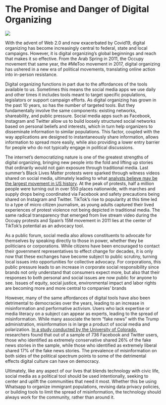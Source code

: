 # The Promise and Danger of Digital Organizing

![](https://res.cloudinary.com/engagement-lab-home/image/upload/v1/homepage-2.0/news/medium/1_vvsBJmxUKAkLxj-eljMFHA.png)

With the advent of Web 2.0 and now exacerbated by Covid19, digital organizing has become increasingly central to federal, state and local campaigns. However, it is digital organizing’s global beginnings and reach that makes it so effective. From the Arab Spring in 2011, the Occupy movement that same year, the #MeToo movement in 2017, digital organizing has ushered in a new era of political movements, translating online action into in-person resistance.

Digital organizing functions in part due to the affordances of the tools available to us. Sometimes this means the social media apps we use daily and other times it includes tools meant to target specific populations, legislators or support campaign efforts. As digital organizing has grown in the past 10 years, so has the number of targeted tools. But they fundamentally involve the same components: existing networks, shareability, and public pressure. Social media apps such as Facebook, Instagram and Twitter allow us to build loosely structured social networks based on personal beliefs and interests, which in turn help organizers to disseminate information to similar populations. This factor, coupled with the way applications are designed to instantaneously share information, allows information to spread more easily, while also providing a lower entry barrier for people who do not typically engage in political discussions.

The internet’s democratizing nature is one of the greatest strengths of digital organizing, bringing new people into the fold and lifting up stories that ordinarily would not gain exposure through traditional media. Last summer’s Black Lives Matter protests were sparked through witness videos shared on social media, ultimately leading to what [analysts believe may be the largest movement in US history](https://www.nytimes.com/interactive/2020/07/03/us/george-floyd-protests-crowd-size.html). At the peak of protests, half a million people were turning out in over 550 places nationwide, with marches and supply drops being coordinated via Facebook and safety precautions being shared on Instagram and Twitter. TikTok’s rise to popularity at this time led to a type of micro citizen journalism, as young adults captured their lived experiences of protest violence not being depicted in traditional media. The same radical transparency that emerged from live stream video during the Occupy protests and Spain’s 15M movement in 2011 lies at the center of TikTok’s potential as an advocacy tool.

As a public forum, social media also allows constituents to advocate for themselves by speaking directly to those in power, whether they be politicians or corporations. While citizens have been encouraged to contact their government representatives to effect change for decades, it is only now that these exchanges have become subject to public scrutiny, turning local issues into opportunities for collective advocacy. For corporations, this public pressure leads to an increase in corporate social responsibility since brands not only understand that consumers expect more, but also that their responses to both personal and social issues are now public for anyone to see. Issues of equity, social justice, environmental impact and labor rights are becoming more and more central to companies’ brands

However, many of the same affordances of digital tools have also been detrimental to democracies over the years, leading to an increase in misinformation and performative activism. Users who lack expertise or media literacy on a subject can appear as experts, leading to the spread of misinformation. While many associate the term “fake news” with the Trump administration, misinformation is in large a product of social media and polarization. [In a study conducted by the University of Colorado,](https://www.colorado.edu/today/2020/06/17/who-shares-most-fake-news-new-study-sheds-light) researchers found that out of a sample of 736 Facebook and Twitter users, those who identified as extremely conservative shared 26% of the fake news stories in the sample, while those who identified as extremely liberal shared 17% of the fake news stories. The prevalence of misinformation on both sides of the political spectrum points to some of the detrimental effects digital culture can have on democracy.

Ultimately, like any aspect of our lives that blends technology with civic life, social media as a political tool should be used intentionally, seeking to center and uplift the communities that need it most. Whether this be using Whatsapp to organize immigrant populations, revising data privacy policies, or building tools to limit the spread of misinformation, the technology should always work for the community, rather than around it.
